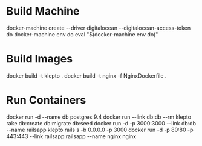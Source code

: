 # Build Machine
docker-machine create --driver digitalocean --digitalocean-access-token <redacted> do
docker-machine env do
eval "$(docker-machine env do)"

# Build Images
docker build -t klepto .
docker build -t nginx -f NginxDockerfile .

# Run Containers
docker run -d --name db postgres:9.4
docker run --link db:db --rm klepto rake db:create db:migrate db:seed
docker run -d -p 3000:3000 --link db:db  --name railsapp klepto rails s -b 0.0.0.0 -p 3000
docker run -d -p 80:80 -p 443:443 --link railsapp:railsapp --name nginx nginx
